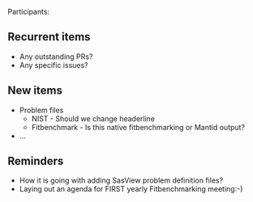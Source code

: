 Participants: 

Recurrent items
----------------
* Any outstanding PRs?
* Any specific issues?

New items
---------
* Problem files
  - NIST - Should we change headerline
  - Fitbenchmark - Is this native fitbenchmarking or Mantid output?
* ...

Reminders
---------
* How it is going with adding SasView problem definition files?
* Laying out an agenda for FIRST yearly Fitbenchmarking meeting:-)
